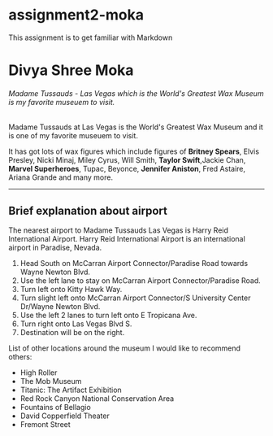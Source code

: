 # assignment2-moka
This assignment is to get familiar with Markdown

# Divya Shree Moka

###### Madame Tussauds - Las Vegas which is the World's Greatest Wax Museum is my favorite museuem to visit.

Madame Tussauds at Las Vegas is the World's Greatest Wax Museum and it is one of my favorite museuem to visit.

It has got lots of wax figures which include figures of **Britney Spears**, Elvis Presley, Nicki Minaj, Miley Cyrus, Will Smith, **Taylor Swift**,Jackie Chan, **Marvel Superheroes**, Tupac, Beyonce, __Jennifer Aniston__, Fred Astaire, Ariana Grande and many more.

---
## Brief explanation about airport

The nearest airport to Madame Tussauds Las Vegas is Harry Reid International Airport. Harry Reid International Airport is an international airport in Paradise, Nevada.
1. Head South on McCarran Airport Connector/Paradise Road towards Wayne Newton Blvd.
2. Use the left lane to stay on McCarran Airport Connector/Paradise Road.
3. Turn left onto Kitty Hawk Way.
4. Turn slight left onto McCarran Airport Connector/S University Center Dr/Wayne Newton Blvd.
5. Use the left 2 lanes to turn left onto E Tropicana Ave.
6. Turn right onto Las Vegas Blvd S.
7. Destination will be on the right.

List of other locations around the museum I would like to recommend others:
- High Roller
- The Mob Museum
- Titanic: The Artifact Exhibition
- Red Rock Canyon National Conservation Area
- Fountains of Bellagio
- David Copperfield Theater
- Fremont Street
